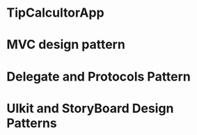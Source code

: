 # TipCalcultorApp
# MVC design pattern
# Delegate and Protocols Pattern
# UIkit and StoryBoard Design Patterns

